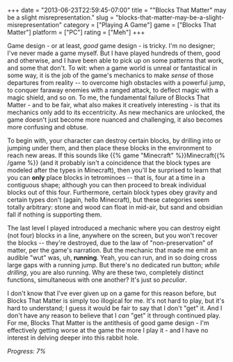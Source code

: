 +++
date = "2013-06-23T22:59:45-07:00"
title = "\"Blocks That Matter\" may be a slight misrepresentation."
slug = "blocks-that-matter-may-be-a-slight-misrepresentation"
category = ["Playing A Game"]
game = ["Blocks That Matter"]
platform = ["PC"]
rating = ["Meh"]
+++

Game design - or at least, <i>good</i> game design - is tricky.  I'm no designer; I've never made a game myself.  But I have played hundreds of them, good and otherwise, and I have been able to pick up on some patterns that work, and some that don't.  To wit: when a game world is unreal or fantastical in some way, it is the job of the game's mechanics to make <i>sense</i> of those departures from reality -- to overcome high obstacles with a powerful jump, to conquer faraway enemies with a ranged attack, to deflect magic with a magic shield, and so on.  To me, the fundamental failure of Blocks That Matter - and to be fair, what also makes it creatively interesting - is that its mechanics only add to its eccentricity.  As new mechanics are unlocked, the game doesn't just become more nuanced and challenging, it also becomes more confusing and obtuse.

To begin with, your character can destroy certain blocks, by drilling into or jumping under them, and then place these blocks in the environment to reach new areas.  If this sounds like {{% game "Minecraft" %}}Minecraft{{% /game %}} (and it probably isn't a coincidence that the block types are modeled after the types in Minecraft), then you'll be surprised to learn that you can <b>only</b> place blocks in tetrominoes -- that is, four at a time in a contiguous shape; although you can then proceed to break individual blocks out of this four.  Furthermore, certain block types obey gravity and certain types don't (again, hello Minecraft), but these categories seem totally arbitrary: stone and wood can float in mid-air, but sand and obsidian fall if nothing is supporting them.

The last level I played introduced a mechanic where you can destroy eight (not four) blocks in a line, anywhere on the screen, but you won't recover the blocks -- they're destroyed, due to the law of "non-preservation" of matter, per the game's narration.  But the mechanic that made me emit an audible "wut" was, uh, <b>running</b>.  Yeah, you can run, and in so doing cross large gaps with a running jump.  But there's no dedicated run button; <i>while drilling</i>, you are also running.  Why are these two, completely distinct functions, simultaneous with one another?  It's just so <i>peculiar</i>.

I don't know that I've ever given up on a game for this reason before, but Blocks That Matter is simply too illogical for me.  It's not hard to play, but it's hard to understand; I guess it would be fair to say that I don't "get" it.  And I don't have any reason to believe that I <i>can</i> "get" it through continued play.  For me, Blocks That Matter is the antithesis of good game design - I'm effectively getting worse at the game the more I play it - and I have no interest in delving deeper into this rabbit hole.

<i>Progress: 7%</i>